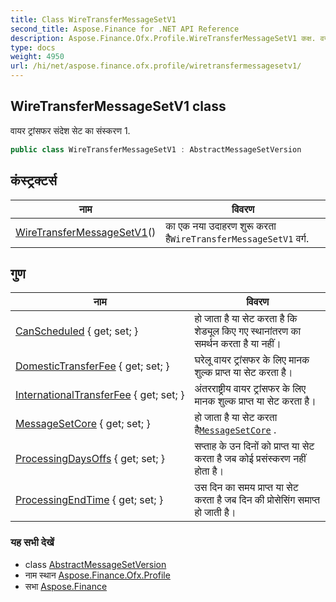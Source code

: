 ```yaml
---
title: Class WireTransferMessageSetV1
second_title: Aspose.Finance for .NET API Reference
description: Aspose.Finance.Ofx.Profile.WireTransferMessageSetV1 कक्ष. वयर ट्रंसफर संदेश सेट क संस्करण 1.
type: docs
weight: 4950
url: /hi/net/aspose.finance.ofx.profile/wiretransfermessagesetv1/
---
```

## WireTransferMessageSetV1 class

वायर ट्रांसफर संदेश सेट का संस्करण 1.

```csharp
public class WireTransferMessageSetV1 : AbstractMessageSetVersion
```

## कंस्ट्रक्टर्स

| नाम | विवरण |
| --- | --- |
| [WireTransferMessageSetV1](wiretransfermessagesetv1/)() | का एक नया उदाहरण शुरू करता है`WireTransferMessageSetV1` वर्ग. |

## गुण

| नाम | विवरण |
| --- | --- |
| [CanScheduled](../../aspose.finance.ofx.profile/wiretransfermessagesetv1/canscheduled/) { get; set; } | हो जाता है या सेट करता है कि शेड्यूल किए गए स्थानांतरण का समर्थन करता है या नहीं। |
| [DomesticTransferFee](../../aspose.finance.ofx.profile/wiretransfermessagesetv1/domestictransferfee/) { get; set; } | घरेलू वायर ट्रांसफर के लिए मानक शुल्क प्राप्त या सेट करता है। |
| [InternationalTransferFee](../../aspose.finance.ofx.profile/wiretransfermessagesetv1/internationaltransferfee/) { get; set; } | अंतरराष्ट्रीय वायर ट्रांसफर के लिए मानक शुल्क प्राप्त या सेट करता है। |
| [MessageSetCore](../../aspose.finance.ofx.profile/abstractmessagesetversion/messagesetcore/) { get; set; } | हो जाता है या सेट करता है[`MessageSetCore`](../abstractmessagesetversion/messagesetcore/) . |
| [ProcessingDaysOffs](../../aspose.finance.ofx.profile/wiretransfermessagesetv1/processingdaysoffs/) { get; set; } | सप्ताह के उन दिनों को प्राप्त या सेट करता है जब कोई प्रसंस्करण नहीं होता है। |
| [ProcessingEndTime](../../aspose.finance.ofx.profile/wiretransfermessagesetv1/processingendtime/) { get; set; } | उस दिन का समय प्राप्त या सेट करता है जब दिन की प्रोसेसिंग समाप्त हो जाती है। |

### यह सभी देखें

* class [AbstractMessageSetVersion](../abstractmessagesetversion/)
* नाम स्थान [Aspose.Finance.Ofx.Profile](../../aspose.finance.ofx.profile/)
* सभा [Aspose.Finance](../../)


